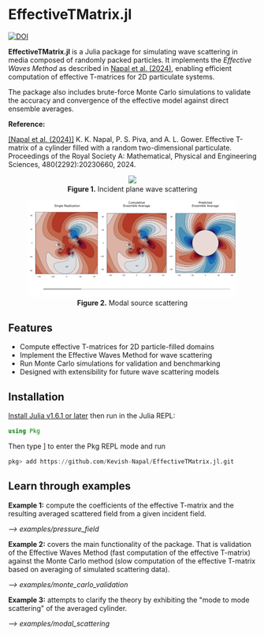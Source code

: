 # EffectiveTMatrix.jl

[![DOI](https://zenodo.org/badge/DOI/10.5281/zenodo.10529120.svg)](https://doi.org/10.5281/zenodo.10529120)




**EffectiveTMatrix.jl** is a Julia package for simulating wave scattering in media composed of randomly packed particles. It implements the *Effective Waves Method* as described in [Napal et al. (2024)](https://royalsocietypublishing.org/doi/full/10.1098/rspa.2023.0660), enabling efficient computation of effective T-matrices for 2D particulate systems.

The package also includes brute-force Monte Carlo simulations to validate the accuracy and convergence of the effective model against direct ensemble averages.

**Reference:**

[[Napal et al. (2024)]](https://royalsocietypublishing.org/doi/full/10.1098/rspa.2023.0660)  K. K. Napal, P. S. Piva, and A. L. Gower. Effective T-matrix of a cylinder filled with a random two-dimensional particulate. Proceedings of the Royal Society A: Mathematical, Physical and Engineering Sciences, 480(2292):20230660, 2024.


<figure style="text-align: center;">
  <img src="animation2.gif" width="900" />
  <figcaption><strong>Figure 1.</strong> Incident plane wave scattering </figcaption>
</figure>


<figure style="text-align: center;">
  <img src="animation1.gif" width="900" />
  <figcaption><strong>Figure 2.</strong> Modal source scattering </figcaption>
</figure>

## Features

- Compute effective T-matrices for 2D particle-filled domains
- Implement the Effective Waves Method for wave scattering
- Run Monte Carlo simulations for validation and benchmarking
- Designed with extensibility for future wave scattering models


## Installation

[Install Julia v1.6.1 or later](https://julialang.org/downloads/) then run in the Julia REPL:

```julia
using Pkg
```

Then type ] to enter the Pkg REPL mode and run
```julia
pkg> add https://github.com/Kevish-Napal/EffectiveTMatrix.jl.git
```

## Learn through examples

**Example 1:** compute the coefficients of the effective T-matrix and the resulting averaged scattered field from a given incident field.

*--> examples/pressure_field* 

**Example 2:** covers the main functionality of the package. That is validation of the Effective Waves Method (fast computation of the effective T-matrix) against the Monte Carlo method (slow computation of the effective T-matrix based on averaging of simulated scattering data).

*--> examples/monte_carlo_validation*

**Example 3:** attempts to clarify the theory by exhibiting the "mode to mode scattering" of the averaged cylinder.

*--> examples/modal_scattering*

